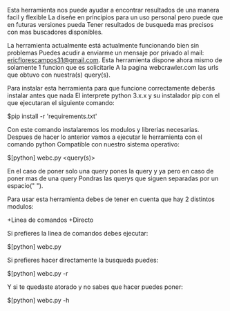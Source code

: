 Esta herramienta nos puede ayudar a encontrar resultados de una manera facil y flexible
La diseñe en principios para un uso personal pero puede que en futuras versiones pueda
Tener resultados de busqueda mas precisos con mas buscadores disponibles.

La herramienta actualmente está actualmente funcionando bien sin problemas
Puedes acudir a enviarme un mensaje por privado al mail:
 ericflorescampos31@gmail.com.
Esta herramienta dispone ahora mismo de solamente 1 funcion que es solicitarle
A la pagina webcrawler.com las urls que obtuvo con nuestra(s) query(s).


Para instalar esta herramienta para que funcione correctamente deberás instalar antes que nada
El interprete python 3.x.x y su instalador pip con el que ejecutaran el siguiente comando:

$pip install -r 'requirements.txt'

Con este comando instalaremos los modulos y librerias necesarias.
Despues de hacer lo anterior vamos a ejecutar le herramienta con el comando python 
Compatible con nuestro sistema operativo:

$[python] webc.py <query(s)> <opcion>

En el caso de poner solo una query pones la query y ya pero en caso de poner mas de una query
Pondras las querys que siguen separadas por un espacio(" ").

Para usar esta herramienta debes de tener en cuenta que hay 2 distintos modulos:

+Linea de comandos
+Directo

Si prefieres la linea de comandos debes ejecutar:

$[python] webc.py

Si prefieres hacer directamente la busqueda puedes:

$[python] webc.py <query> -r

Y si te quedaste atorado y no sabes que hacer puedes poner:

$[python] webc.py -h 
